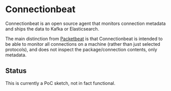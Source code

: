 # Connectionbeat

Connectionbeat is an open source agent that monitors connection metadata and
ships the data to Kafka or Elasticsearch.

The main distinction from [Packetbeat](https://www.elastic.co/products/beats/packetbeat)
is that Connectionbeat is intended to be able to monitor all connections on a
machine (rather than just selected protocols), and does not inspect the
package/connection contents, only metadata.

## Status

This is currently a PoC sketch, not in fact functional.
